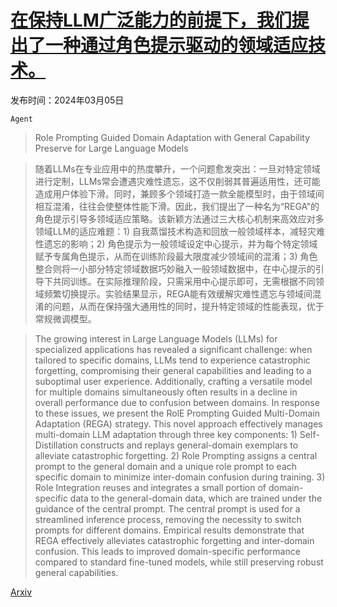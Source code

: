# [在保持LLM广泛能力的前提下，我们提出了一种通过角色提示驱动的领域适应技术。](https://arxiv.org/abs/2403.02756)

发布时间：2024年03月05日

`Agent`

> Role Prompting Guided Domain Adaptation with General Capability Preserve for Large Language Models

> 随着LLMs在专业应用中的热度攀升，一个问题愈发突出：一旦对特定领域进行定制，LLMs常会遭遇灾难性遗忘，这不仅削弱其普遍适用性，还可能造成用户体验下滑。同时，兼顾多个领域打造一款全能模型时，由于领域间相互混淆，往往会使整体性能下滑。因此，我们提出了一种名为“REGA”的角色提示引导多领域适应策略。该新颖方法通过三大核心机制来高效应对多领域LLM的适应难题：1) 自我蒸馏技术构造和回放一般领域样本，减轻灾难性遗忘的影响；2) 角色提示为一般领域设定中心提示，并为每个特定领域赋予专属角色提示，从而在训练阶段最大限度减少领域间的混淆；3) 角色整合则将一小部分特定领域数据巧妙融入一般领域数据中，在中心提示的引导下共同训练。在实际推理阶段，只需采用中心提示即可，无需根据不同领域频繁切换提示。实验结果显示，REGA能有效缓解灾难性遗忘与领域间混淆的问题，从而在保持强大通用性的同时，提升特定领域的性能表现，优于常规微调模型。

> The growing interest in Large Language Models (LLMs) for specialized applications has revealed a significant challenge: when tailored to specific domains, LLMs tend to experience catastrophic forgetting, compromising their general capabilities and leading to a suboptimal user experience. Additionally, crafting a versatile model for multiple domains simultaneously often results in a decline in overall performance due to confusion between domains. In response to these issues, we present the RolE Prompting Guided Multi-Domain Adaptation (REGA) strategy. This novel approach effectively manages multi-domain LLM adaptation through three key components: 1) Self-Distillation constructs and replays general-domain exemplars to alleviate catastrophic forgetting. 2) Role Prompting assigns a central prompt to the general domain and a unique role prompt to each specific domain to minimize inter-domain confusion during training. 3) Role Integration reuses and integrates a small portion of domain-specific data to the general-domain data, which are trained under the guidance of the central prompt. The central prompt is used for a streamlined inference process, removing the necessity to switch prompts for different domains. Empirical results demonstrate that REGA effectively alleviates catastrophic forgetting and inter-domain confusion. This leads to improved domain-specific performance compared to standard fine-tuned models, while still preserving robust general capabilities.

[Arxiv](https://arxiv.org/abs/2403.02756)